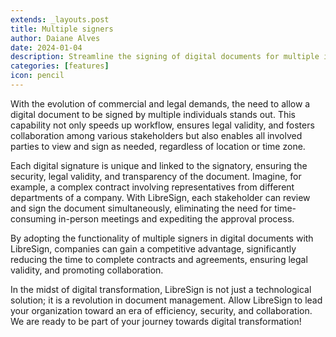 ```yaml
---
extends: _layouts.post
title: Multiple signers
author: Daiane Alves
date: 2024-01-04
description: Streamline the signing of digital documents for multiple individuals, ensuring legal validity, security, and collaboration. Expedite contract processes between departments, eliminating the need for in-person meetings. Embrace efficiency and collaboration with LibreSign, guiding your organization towards seamless digital transformation
categories: [features]
icon: pencil
---
```


With the evolution of commercial and legal demands, the need to allow a digital document to be signed by multiple individuals stands out. This capability not only speeds up workflow, ensures legal validity, and fosters collaboration among various stakeholders but also enables all involved parties to view and sign as needed, regardless of location or time zone.

Each digital signature is unique and linked to the signatory, ensuring the security, legal validity, and transparency of the document. Imagine, for example, a complex contract involving representatives from different departments of a company. With LibreSign, each stakeholder can review and sign the document simultaneously, eliminating the need for time-consuming in-person meetings and expediting the approval process.

By adopting the functionality of multiple signers in digital documents with LibreSign, companies can gain a competitive advantage, significantly reducing the time to complete contracts and agreements, ensuring legal validity, and promoting collaboration.

In the midst of digital transformation, LibreSign is not just a technological solution; it is a revolution in document management. Allow LibreSign to lead your organization toward an era of efficiency, security, and collaboration. We are ready to be part of your journey towards digital transformation!
